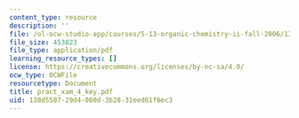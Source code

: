 ```yaml
---
content_type: resource
description: ''
file: /ol-ocw-studio-app/courses/5-13-organic-chemistry-ii-fall-2006/138d558729d4060d3b2831eed61f6ec3_pract_xam_4_key.pdf
file_size: 453823
file_type: application/pdf
learning_resource_types: []
license: https://creativecommons.org/licenses/by-nc-sa/4.0/
ocw_type: OCWFile
resourcetype: Document
title: pract_xam_4_key.pdf
uid: 138d5587-29d4-060d-3b28-31eed61f6ec3
---
```

